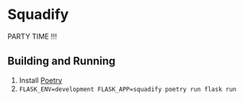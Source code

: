# Squadify
PARTY TIME
!!!

## Building and Running
1. Install [Poetry](https://python-poetry.org/docs/#installation)
2. `FLASK_ENV=development FLASK_APP=squadify poetry run flask run`
